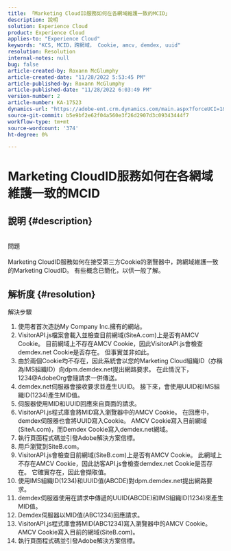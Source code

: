 ```yaml
---
title: 「Marketing CloudID服務如何在各網域維護一致的MCID」
description: 說明
solution: Experience Cloud
product: Experience Cloud
applies-to: "Experience Cloud"
keywords: "KCS, MCID，跨網域， Cookie, amcv, demdex, uuid"
resolution: Resolution
internal-notes: null
bug: false
article-created-by: Roxann McGlumphy
article-created-date: "11/28/2022 5:53:45 PM"
article-published-by: Roxann McGlumphy
article-published-date: "11/28/2022 6:03:49 PM"
version-number: 2
article-number: KA-17523
dynamics-url: "https://adobe-ent.crm.dynamics.com/main.aspx?forceUCI=1&pagetype=entityrecord&etn=knowledgearticle&id=b923fd98-456f-ed11-9561-6045bd006079"
source-git-commit: b5e9bf2e62f04a560e3f26d2907d3c09343444f7
workflow-type: tm+mt
source-wordcount: '374'
ht-degree: 0%

---
```


# Marketing CloudID服務如何在各網域維護一致的MCID

## 說明 {#description}

<br>問題<br><br>
Marketing CloudID服務如何在接受第三方Cookie的瀏覽器中，跨網域維護一致的Marketing CloudID。 有些概念已簡化，以供一般了解。


## 解析度 {#resolution}

解決步驟<br>
1. 使用者首次造訪My Company Inc.擁有的網站。
2. VisitorAPI.js檔案會載入並檢查目前網域(SiteA.com)上是否有AMCV Cookie。 目前網域上不存在AMCV Cookie，因此VisitorAPI.js會檢查demdex.net Cookie是否存在。 但事實並非如此。
3. 由於兩個Cookie均不存在，因此系統會以您的Marketing Cloud組織ID（亦稱為IMS組織ID）向dpm.demdex.net提出網路要求。 在此情況下，1234@AdobeOrg會隨請求一併傳送。
4. demdex.net伺服器會接收要求並產生UUID。 接下來，會使用UUID和IMS組織ID(1234)產生MID值。
5. 伺服器使用MID和UUID回應來自頁面的請求。
6. VisitorAPI.js程式庫會將MID寫入瀏覽器中的AMCV Cookie。 在回應中，demdex伺服器也會將UUID寫入Cookie。 AMCV Cookie寫入目前網域(SiteA.com)，而Demdex Cookie寫入demdex.net網域。
7. 執行頁面程式碼並引發Adobe解決方案信標。
8. 用戶瀏覽到SiteB.com。
9. VisitorAPI.js會檢查目前網域(SiteB.com)上是否有AMCV Cookie。 此網域上不存在AMCV Cookie，因此訪客API.js會檢查demdex.net Cookie是否存在。 它確實存在，因此會擷取值。
10. 使用IMS組織ID(1234)和UUID值(ABCDE)對dpm.demdex.net提出網路要求。
11. demdex伺服器使用在請求中傳遞的UUID(ABCDE)和IMS組織ID(1234)來產生MID值。
12. Demdex伺服器以MID值(ABC1234)回應請求。
13. VisitorAPI.js程式庫會將MID(ABC1234)寫入瀏覽器中的AMCV Cookie。 AMCV Cookie寫入目前的網域(SiteB.com)。
14. 執行頁面程式碼並引發Adobe解決方案信標。

